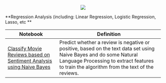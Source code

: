 <p align="center">
  <img src="http://scikit-learn.org/stable/_images/scikit-learn-logo-notext.png">
  </p>
  
**Regression Analysis (including: Linear Regression, Logistic Regression, Lasso, etc  **



| Notebook                                                                                                                                                                                                                                                          | Definition                                                                                                                                                                                                      |
|-------------------------------------------------------------------------------------------------------------------------------------------------------------------------------------------------------------------------------------------------------------------|-----------------------------------------------------------------------------------------------------------------------------------------------------------------------------------------------------------------|
| [Classify Movie Reviews based on Sentiment Analysis using Naive Bayes](http://nbviewer.jupyter.org/github/FauziMaulana/LearnMachineLearning/blob/master/Naive-Bayes/Classify%20Movie%20Reviews%20based%20on%20Sentiment%20Analysis%20using%20Naive%20Bayes.ipynb) | Predict whether a review is negative or positive, based on the text data set using Naive Bayes and do some Natural Language Processing to extract features to train the algorithm from the text of the reviews. |
